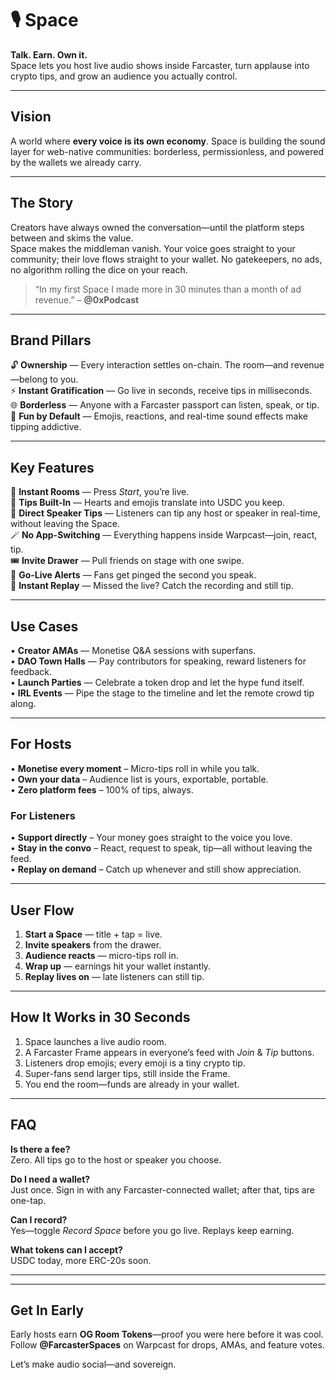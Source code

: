 # 🎙️ Space

**Talk. Earn. Own it.**  
Space lets you host live audio shows inside Farcaster, turn applause into crypto tips, and grow an audience you actually control.

---

## Vision

A world where **every voice is its own economy**. Space is building the sound layer for web-native communities: borderless, permissionless, and powered by the wallets we already carry.

---

## The Story

Creators have always owned the conversation—until the platform steps between and skims the value.  
Space makes the middleman vanish. Your voice goes straight to your community; their love flows straight to your wallet. No gatekeepers, no ads, no algorithm rolling the dice on your reach.

> “In my first Space I made more in 30 minutes than a month of ad revenue.” – **@0xPodcast**

---

## Brand Pillars

🔓 **Ownership** — Every interaction settles on-chain. The room—and revenue—belong to you.  
⚡ **Instant Gratification** — Go live in seconds, receive tips in milliseconds.  
🌐 **Borderless** — Anyone with a Farcaster passport can listen, speak, or tip.  
🎉 **Fun by Default** — Emojis, reactions, and real-time sound effects make tipping addictive.

---

## Key Features

🎤 **Instant Rooms** — Press _Start_, you’re live.  
💸 **Tips Built-In** — Hearts and emojis translate into USDC you keep.  
🎁 **Direct Speaker Tips** — Listeners can tip any host or speaker in real-time, without leaving the Space.  
🪄 **No App-Switching** — Everything happens inside Warpcast—join, react, tip.  
🎟 **Invite Drawer** — Pull friends on stage with one swipe.  
🔔 **Go-Live Alerts** — Fans get pinged the second you speak.  
💾 **Instant Replay** — Missed the live? Catch the recording and still tip.

---

## Use Cases

• **Creator AMAs** — Monetise Q&A sessions with superfans.  
• **DAO Town Halls** — Pay contributors for speaking, reward listeners for feedback.  
• **Launch Parties** — Celebrate a token drop and let the hype fund itself.  
• **IRL Events** — Pipe the stage to the timeline and let the remote crowd tip along.

---

## For Hosts

• **Monetise every moment** – Micro-tips roll in while you talk.  
• **Own your data** – Audience list is yours, exportable, portable.  
• **Zero platform fees** – 100% of tips, always.

### For Listeners

• **Support directly** – Your money goes straight to the voice you love.  
• **Stay in the convo** – React, request to speak, tip—all without leaving the feed.  
• **Replay on demand** – Catch up whenever and still show appreciation.

---

## User Flow

1. **Start a Space** — title + tap = live.
2. **Invite speakers** from the drawer.
3. **Audience reacts** — micro-tips roll in.
4. **Wrap up** — earnings hit your wallet instantly.
5. **Replay lives on** — late listeners can still tip.

---

## How It Works in 30 Seconds

1. Space launches a live audio room.
2. A Farcaster Frame appears in everyone’s feed with _Join_ & _Tip_ buttons.
3. Listeners drop emojis; every emoji is a tiny crypto tip.
4. Super-fans send larger tips, still inside the Frame.
5. You end the room—funds are already in your wallet.

---

## FAQ

**Is there a fee?**  
Zero. All tips go to the host or speaker you choose.

**Do I need a wallet?**  
Just once. Sign in with any Farcaster-connected wallet; after that, tips are one-tap.

**Can I record?**  
Yes—toggle _Record Space_ before you go live. Replays keep earning.

**What tokens can I accept?**  
USDC today, more ERC-20s soon.

---

<!-- ## Public Roadmap

| Quarter | Drop                  | Details                                                |
| ------- | --------------------- | ------------------------------------------------------ |
| Q3 2025 | **Gasless Tips**      | Sponsored relayer covers gas for micro-tips.           |
| Q3 2025 | **Token-Gated Rooms** | Limit entry to NFT or ERC-20 holders.                  |
| Q4 2025 | **Creator Dashboard** | Revenue analytics, top fans, conversion funnels.       |
| Q4 2025 | **Mobile PWA**        | Background audio, push notifications, offline replays. |

> Got a killer idea? Open a PR or ping us on Warpcast. -->

---

## Get In Early

Early hosts earn **OG Room Tokens**—proof you were here before it was cool.  
Follow **@FarcasterSpaces** on Warpcast for drops, AMAs, and feature votes.

Let’s make audio social—and sovereign.
